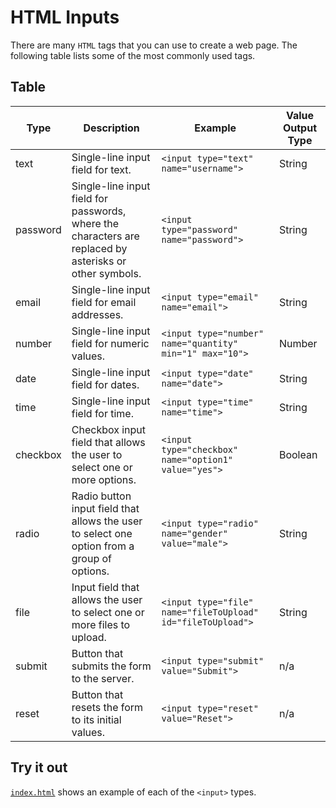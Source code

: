 # HTML Inputs

There are many `HTML` tags that you can use to create a web page.
The following table lists some of the most commonly used tags.

## Table

| Type     | Description                                                                                             | Example                                                     | Value Output Type |
| -------- | ------------------------------------------------------------------------------------------------------- | ----------------------------------------------------------- | ----------------- |
| text     | Single-line input field for text.                                                                       | `<input type="text" name="username">`                       | String            |
| password | Single-line input field for passwords, where the characters are replaced by asterisks or other symbols. | `<input type="password" name="password">`                   | String            |
| email    | Single-line input field for email addresses.                                                            | `<input type="email" name="email">`                         | String            |
| number   | Single-line input field for numeric values.                                                             | `<input type="number" name="quantity" min="1" max="10">`    | Number            |
| date     | Single-line input field for dates.                                                                      | `<input type="date" name="date">`                           | String            |
| time     | Single-line input field for time.                                                                       | `<input type="time" name="time">`                           | String            |
| checkbox | Checkbox input field that allows the user to select one or more options.                                | `<input type="checkbox" name="option1" value="yes">`        | Boolean           |
| radio    | Radio button input field that allows the user to select one option from a group of options.             | `<input type="radio" name="gender" value="male">`           | String            |
| file     | Input field that allows the user to select one or more files to upload.                                 | `<input type="file" name="fileToUpload" id="fileToUpload">` | String            |
| submit   | Button that submits the form to the server.                                                             | `<input type="submit" value="Submit">`                      | n/a               |
| reset    | Button that resets the form to its initial values.                                                      | `<input type="reset" value="Reset">`                        | n/a               |

## Try it out

[`index.html`](./index.html) shows an example of each of the `<input>` types.
